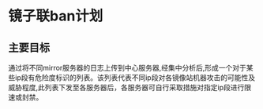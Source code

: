 # 镜子联ban计划

## 主要目标

通过将不同mirror服务器的日志上传到中心服务器,经集中分析后,形成一个对于某些ip段有危险度标识的列表。该列表代表不同ip段对各镜像站机器攻击的可能性及威胁程度,此列表下发至各服务器后，各服务器可自行采取措施对指定ip段进行限速或封禁。


